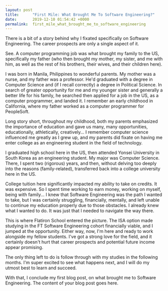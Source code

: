 ```yaml
---
layout: post
title:      "First Mile: What Brought Me To Software Engineering?"
date:       2019-12-10 01:54:42 +0000
permalink:  first_mile_what_brought_me_to_software_engineering
---
```



There is a bit of a story behind why I fixated specifically on Software Engineering. The career prospects are only a single aspect of it.

See. A computer programming job was what brought my family to the US, specifically my father (who then brought my mother, my sister, and me with him, as well as the rest of his brothers, their wives, and their children here).

I was born in Manila, Philippines to wonderful parents. My mother was a nurse, and my father was a professor. He'd graduated with a degree in Computer Science and (if I recall correctly) a degree in Political Science. In search of greater opportunity for me and my younger sister and generally a better life for his family, he searched then applied for a job in the US, as a computer programmer, and landed it. I remember an early childhood in California, where my father worked as a computer programmer for PeopleSoft.

Long story short, throughout my childhood, both my parents emphasized the importance of education and gave us many, many opportunities, educationally, athletically, creatively... I remember computer science influenced me greatly as I grew up, and my parents did fixate on having me enter college as an engineering student in the field of technology.

I graduated high school here in the US, then attended Yonsei University in South Korea as an engineering student. My major was Computer Science. There, I spent two (rigorous) years, and then, without delving too deeply into the reasons (family-related), transferred back into a college university here in the US. 

College tuition here significantly impacted my ability to take on credits. It was expensive. So I spent time working to earn money, working on myself, being with family... I knew that Software Engineering was the path I wanted to take, but I was certainly struggling, financially, mentally, and left unable to continue my education properly due to those obstacles. I already knew what I wanted to do. It was just that I needed to navigate the way there.

This is where Flatiron School entered the picture. The ISA option made studying in the FT Software Engineering cohort financially viable, and I jumped at the opportunity. Either way, now, I'm here and ready to work alongside my fellow students. I've got a strong love for the field, and it certainly doesn't hurt that career prospects and potential future income appear promising.

The only thing left to do is follow through with my studies in the following months. I'm super excited to see what happens next, and I will do my utmost best to learn and succeed.

With that, I conclude my first blog post, on what brought me to Software Engineering.
The content of your blog post goes here.

